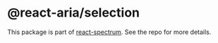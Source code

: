 # @react-aria/selection

This package is part of [react-spectrum](https://github.com/adobe-private/react-spectrum-v3). See the repo for more details.
